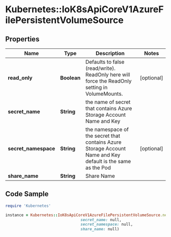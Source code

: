 # Kubernetes::IoK8sApiCoreV1AzureFilePersistentVolumeSource

## Properties

Name | Type | Description | Notes
------------ | ------------- | ------------- | -------------
**read_only** | **Boolean** | Defaults to false (read/write). ReadOnly here will force the ReadOnly setting in VolumeMounts. | [optional] 
**secret_name** | **String** | the name of secret that contains Azure Storage Account Name and Key | 
**secret_namespace** | **String** | the namespace of the secret that contains Azure Storage Account Name and Key default is the same as the Pod | [optional] 
**share_name** | **String** | Share Name | 

## Code Sample

```ruby
require 'Kubernetes'

instance = Kubernetes::IoK8sApiCoreV1AzureFilePersistentVolumeSource.new(read_only: null,
                                 secret_name: null,
                                 secret_namespace: null,
                                 share_name: null)
```


